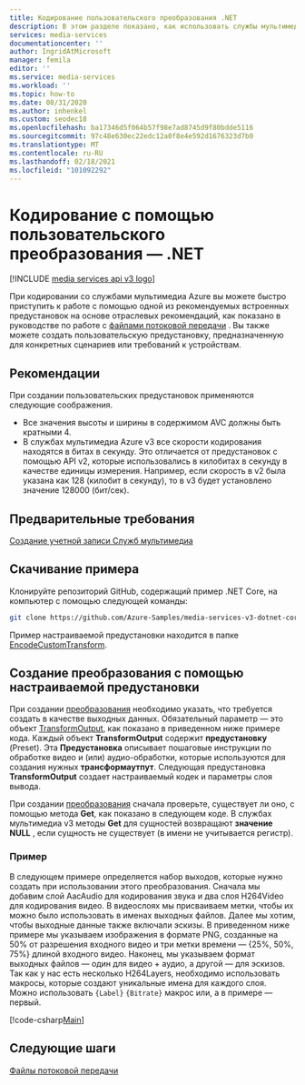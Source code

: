 ```yaml
---
title: Кодирование пользовательского преобразования .NET
description: В этом разделе показано, как использовать службы мультимедиа Azure v3 для кодирования пользовательского преобразования с помощью .NET.
services: media-services
documentationcenter: ''
author: IngridAtMicrosoft
manager: femila
editor: ''
ms.service: media-services
ms.workload: ''
ms.topic: how-to
ms.date: 08/31/2020
ms.author: inhenkel
ms.custom: seodec18
ms.openlocfilehash: ba17346d5f064b57f98e7ad8745d9f80bdde5116
ms.sourcegitcommit: 97c48e630ec22edc12a0f8e4e592d1676323d7b0
ms.translationtype: MT
ms.contentlocale: ru-RU
ms.lasthandoff: 02/18/2021
ms.locfileid: "101092292"
---
```

# <a name="how-to-encode-with-a-custom-transform---net"></a>Кодирование с помощью пользовательского преобразования — .NET

[!INCLUDE [media services api v3 logo](./includes/v3-hr.md)]

При кодировании со службами мультимедиа Azure вы можете быстро приступить к работе с помощью одной из рекомендуемых встроенных предустановок на основе отраслевых рекомендаций, как показано в руководстве по работе с [файлами потоковой передачи](stream-files-tutorial-with-api.md) . Вы также можете создать пользовательскую предустановку, предназначенную для конкретных сценариев или требований к устройствам.

## <a name="considerations"></a>Рекомендации

При создании пользовательских предустановок применяются следующие соображения.

* Все значения высоты и ширины в содержимом AVC должны быть кратными 4.
* В службах мультимедиа Azure v3 все скорости кодирования находятся в битах в секунду. Это отличается от предустановок с помощью API v2, которые использовались в килобитах в секунду в качестве единицы измерения. Например, если скорость в v2 была указана как 128 (килобит в секунду), то в v3 будет установлено значение 128000 (бит/сек).

## <a name="prerequisites"></a>Предварительные требования

[Создание учетной записи Служб мультимедиа](./create-account-howto.md)

## <a name="download-the-sample"></a>Скачивание примера

Клонируйте репозиторий GitHub, содержащий пример .NET Core, на компьютер с помощью следующей команды:  

 ```bash
 git clone https://github.com/Azure-Samples/media-services-v3-dotnet-core-tutorials.git
 ```
 
Пример настраиваемой предустановки находится в папке [EncodeCustomTransform](https://github.com/Azure-Samples/media-services-v3-dotnet-core-tutorials/blob/master/NETCore/EncodeCustomTransform/).

## <a name="create-a-transform-with-a-custom-preset"></a>Создание преобразования с помощью настраиваемой предустановки

При создании [преобразования](/rest/api/media/transforms) необходимо указать, что требуется создать в качестве выходных данных. Обязательный параметр — это объект [TransformOutput](/rest/api/media/transforms/createorupdate#transformoutput), как показано в приведенном ниже примере кода. Каждый объект **TransformOutput** содержит **предустановку** (Preset). Эта **Предустановка** описывает пошаговые инструкции по обработке видео и (или) аудио-обработки, которые используются для создания нужных **трансформаутпут**. Следующая предустановка **TransformOutput** создает настраиваемый кодек и параметры слоя вывода.

При создании [преобразования](/rest/api/media/transforms) сначала проверьте, существует ли оно, с помощью метода **Get**, как показано в следующем коде. В службах мультимедиа v3 методы **Get** для сущностей возвращают **значение NULL** , если сущность не существует (в имени не учитывается регистр).

### <a name="example"></a>Пример

В следующем примере определяется набор выходов, которые нужно создать при использовании этого преобразования. Сначала мы добавим слой AacAudio для кодирования звука и два слоя H264Video для кодирования видео. В видеослоях мы присваиваем метки, чтобы их можно было использовать в именах выходных файлов. Далее мы хотим, чтобы выходные данные также включали эскизы. В приведенном ниже примере мы указываем изображения в формате PNG, созданные на 50% от разрешения входного видео и три метки времени — {25%, 50%, 75%} длиной входного видео. Наконец, мы указываем формат выходных файлов — один для видео + аудио, а другой — для эскизов. Так как у нас есть несколько H264Layers, необходимо использовать макросы, которые создают уникальные имена для каждого слоя. Можно использовать `{Label}` `{Bitrate}` макрос или, а в примере — первый.

[!code-csharp[Main](../../../media-services-v3-dotnet-core-tutorials/NETCore/EncodeCustomTransform/MediaV3ConsoleApp/Program.cs#EnsureTransformExists)]

## <a name="next-steps"></a>Следующие шаги

[Файлы потоковой передачи](stream-files-tutorial-with-api.md) 
